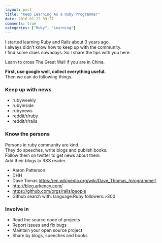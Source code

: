 ```yaml
---
layout: post
title: "Keep Learning As a Ruby Programmer"
date: 2016-01-22 09:27
comments: true
categories: ["Ruby", "Learning"]
---
```


I started learning Ruby and Rails about 3 years ago.  
I always didn't know how to keep up with the community.  
I find some clues nowadays. So I share the tips with you here.

Learn to cross The Great Wall if you are in China.  

**First, use google well, collect everything useful.**  
Then we can do following things.

### Keep up with news
+ rubyweekly
+ rubyinside
+ rubynews
+ reddit/r/ruby
+ reddit/r/rails

### Know the persons
Persons in ruby community are kind.  
They do speeches, write blogs and publish books.  
Follow them on twitter to get news about them.  
Add their blogs to RSS reader.

+ Aaron Patterson
+ DHH
+ Dave Tomas https://en.wikipedia.org/wiki/Dave_Thomas_(programmer) 
+ http://blog.arkency.com/
+ https://github.com/orgs/rails/people
+ Github search with: language:Ruby followers:>300

### Involve in
+ Read the source code of projects
+ Report issues and fix bugs
+ Maintain your open source project
+ Share by blogs, speeches and books




